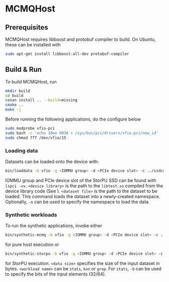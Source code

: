 # MCMQHost

## Prerequisites
MCMQHost requires libboost and protobuf compiler to build. On Ubuntu, these can be installed with
```sh
sudo apt-get install libboost-all-dev protobuf-compiler
```

## Build & Run
To build MCMQHost, run 
```sh
mkdir build
cd build
conan install .. --build=missing
cmake ..
make -j
```

Before running the following applications, do the configure below

```sh
sudo modprobe vfio-pci
sudo bash -c 'echo 10ee 9038 > /sys/bus/pci/drivers/vfio-pci/new_id'
sudo chmod 777 /dev/vfio/15
```

### Loading data
Datasets can be loaded onto the device with:
```sh
bin/loaddata -b vfio -g <IOMMU group> -d <PCIe device slot> -c ../ssdconfig.yaml -L <device library> -f <dataset file> [-n <namespace ID>]
```

IOMMU group and PCIe device slot of the StorPU SSD can be found with `lspci -vv`. `<device library>` is the path to the `libtest.so` compiled from the device library code (See [](../storpu/README.org)). `<dataset file>` is the path to the dataset to be loaded. This command loads the dataset into a newly-created namespace. Optionally, `-n` can be used to specify the namespace to load the data.

### Synthetic workloads
To run the synthetic applications, invoke either
```sh
bin/synthetic-mcmq -b vfio -g <IOMMU group> -d <PCIe device slot> -c ../ssdconfig.yaml -w <workload name> [-b <bits>] -s <data size>
```
for pure host execution or 
```sh
bin/synthetic-storpu -b vfio -g <IOMMU group> -d <PCIe device slot> -c ../ssdconfig.yaml -L <device library> -w <workload name> [-b <bits>] -s <data size>
```
for StorPU execution. `<data size>` specifies the size of the input dataset in bytes. `<workload name>` can be `stats`, `knn` or `grep`. For `stats`, `-b` can be used to specify the bits of the input elements (32/64). 

